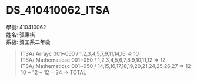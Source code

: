 ﻿# DS_410410062_ITSA  
學號: 410410062  
姓名: 張秉棋  
系級: 資工系二年級  
> ITSA/    Arrayc 001~050    / 1,2,3,4,5,7,9,11,14,16 => 10  
> ITSA/ Mathematicsc 001~050 / 1,2,3,4,5,6,7,8,9,10,11,12 => 12  
> ITSA/ Mathematicsc 001~050 / 14,15,16,17,18,19,20,21,24,25,26,27 => 12  
> 10 + 12 + 12 = 34 => TOTAL  
